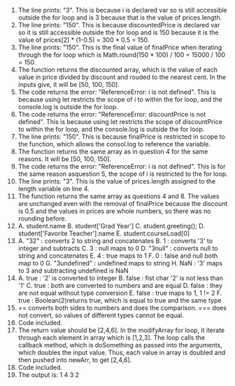 1. The line prints: "3". This is because i is declared var so is still accessible outside the for loop and is 3 because that is the value of prices.length.
2. The line prints: "150". This is because discountedPrice is declared var so it is still accessible outside the for loop and is 150 because it is the value of prices[2] * (1-0.5) = 300 * 0.5 = 150.
3. The line prints: "150". This is the final value of finalPrice when iterating through the for loop which is Math.round(150 * 100) / 100 = 15000 / 100 = 150. 
4. The function returns the discounted array, which is the value of each value in price divided by discount and rouded to the nearest cent. In the inputs give, it will be [50, 100, 150].
5. The code returns the error: "ReferenceError: i is not defined". This is because using let restricts the scope of i to within the for loop, and the console.log is outside the for loop.
6. The code returns the error: "ReferenceError: discountPrice is not defined". This is because using let restricts the scope of discountPrice to within the for loop, and the console.log is outside the for loop.
7. The line prints: "150". This is because finalPrice is restricted in scope to the function, which allows the consol.log to reference the variable. 
8. The function returns the same array as in question 4 for the same reasons. It will be [50, 100, 150].
9. The code returns the error: "ReferenceError: i is not defined". This is for the same reason asquestion 5, the scope of i is restricted to the for loop.
10. The line prints: "3". This is the value of prices.length assigned to the length variable on line 4.
11. The function returns the same array as questions 4 and 8. The values are unchanged even with the removal of finalPrice because the discount is 0.5 and the values in prices are whole numbers, so there was no rounding before. 
12. 
	A. student.name
	B. student['Grad Year']
	C. student.greeting();
	D. student['Favorite Teacher'].name
	E. student.courseLoad[0]
13. 
	A. "32" : converts 2 to string and concatenates
	B. 1 : converts '3' to integer and subtracts
	C. 3 : null maps to 0
	D. "3null" : converts null to string and concatenates
	E. 4 : true maps to 1
	F. 0 : false and null both map to 0
	G. "3undefined" : undefined maps to string
	H. NaN : '3' maps to 3 and subtracting undefined is NaN
14. 
	A. true : '2' is converted to integer
	B. false : fist char '2' is not less than '1'
	C. true : both are converted to numbers and are equal
	D. false : they are not equal without type conversion
	E. false : true maps to 1, 1 != 2
	F. true : Boolean(2)returns true, which is equal to true and the same type
15. == converts both sides to numbers and does the comparison. === does not convert, so values of different types cannot be equal.
16. Code included.
17. The return value should be [2,4,6]. In the modifyArray for loop, it iterate through each element in array which is [1,2,3]. The loop calls the callback method, which is doSomething as passed into the arguments, which doubles the input value. Thus, each value in array is doubled and then pushed into newArr, to get [2,4,6]. 
18. Code included.
19. The output is: 
	1
	4
	3
	2